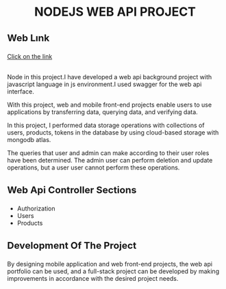 

<h1 style="text-align:center">NODEJS WEB API PROJECT</h1>

<h3 style="font-size:22px;font-weight:700">Web Lınk</h3>
<a href="">Click on the link</a><br><br>

<p>Node in this project.I have developed a web api background project with javascript language in js environment.I used swagger for the web api interface.</p>
<p>With this project, web and mobile front-end projects enable users to use applications by transferring data, querying data, and verifying data.</p>
<p>In this project, I performed data storage operations with collections of users, products, tokens in the database by using cloud-based storage with mongodb atlas.</p>
<p>The queries that user and admin can make according to their user roles have been determined.  The admin user can perform deletion and update operations, but a user user cannot perform these operations.</p>

<h3 style="font-size:22px;font-weight:700">Web Api Controller Sections</h3>
<ul>
    <li>Authorization</li>
    <li>Users</li>
    <li>Products</li>
</ul>

<h3 style="font-size:22px;font-weight:700">Development Of The Project</h3>
<p>By designing mobile application and web front-end projects, the web api portfolio can be used, and a full-stack project can be developed by making improvements in accordance with the desired project needs.</p>